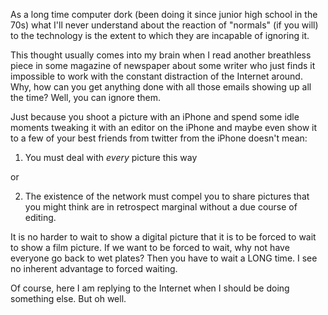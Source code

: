 As a long time computer dork (been doing it since junior high school in the 70s) what I'll never understand about the reaction of "normals" (if you will) to the technology is the extent to which they are incapable of ignoring it.

This thought usually comes into my brain when I read another breathless piece in some magazine of newspaper about some writer who just finds it impossible to work with the constant distraction of the Internet around. Why, how can you get anything done with all those emails showing up all the time? Well, you can ignore them.

Just because you shoot a picture with an iPhone and spend some idle moments tweaking it with an editor on the iPhone and maybe even show it to a few of your best friends from twitter from the iPhone doesn't mean:

1. You must deal with *every* picture this way

or

2. The existence of the network must compel you to share pictures that you might think are in retrospect marginal without a due course of editing.

It is no harder to wait to show a digital picture that it is to be forced to wait to show a film picture. If we want to be forced to wait, why not have everyone go back to wet plates? Then you have to wait a LONG time. I see no inherent advantage to forced waiting.

Of course, here I am replying to the Internet when I should be doing something else. But oh well.